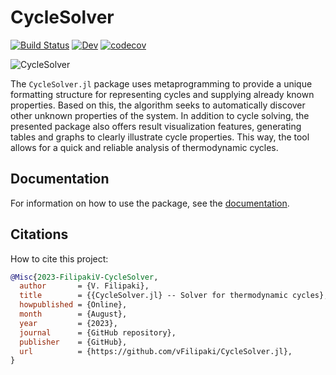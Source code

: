# CycleSolver
[![Build Status](https://github.com/vFilipaki/CycleSolver.jl/actions/workflows/CI.yml/badge.svg?branch=main)](https://github.com/vFilipaki/CycleSolver.jl/actions/workflows/CI.yml?query=branch%3Amaster)
[![Dev](https://img.shields.io/badge/docs-dev-blue.svg)](https://vfilipaki.github.io/CycleSolver.jl/dev/)
[![codecov](https://codecov.io/gh/vFilipaki/CycleSolver.jl/graph/badge.svg?token=XA1IQOY99S)](https://codecov.io/gh/vFilipaki/CycleSolver.jl)

![CycleSolver](https://github.com/vFilipaki/CycleSolver.jl/blob/main/docs/src/assets/logo.png?raw=true)

The `CycleSolver.jl` package uses metaprogramming to provide a unique formatting structure for representing cycles and supplying already known properties. Based on this, the algorithm seeks to automatically discover other unknown properties of the system. In addition to cycle solving, the presented package also offers result visualization features, generating tables and graphs to clearly illustrate cycle properties. This way, the tool allows for a quick and reliable analysis of thermodynamic cycles.

## Documentation

For information on how to use the package, see the [documentation](https://vfilipaki.github.io/CycleSolver.jl/dev/).

## Citations

How to cite this project:

```bibtex
@Misc{2023-FilipakiV-CycleSolver,
  author       = {V. Filipaki},
  title        = {{CycleSolver.jl} -- Solver for thermodynamic cycles},
  howpublished = {Online},
  month        = {August},
  year         = {2023},
  journal      = {GitHub repository},
  publisher    = {GitHub},
  url          = {https://github.com/vFilipaki/CycleSolver.jl},
}
```
